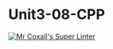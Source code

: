 # Unit3-08-CPP
[![Mr Coxall's Super Linter](https://github.com/ICS3U-Programming-JoannaK/Unit3-08-CPP/workflows/Mr%20Coxall's%20Super%20Linter/badge.svg)](https://github.com/ICS3U-Programming-JoannaK/Unit3-08-CPP/actions/)
